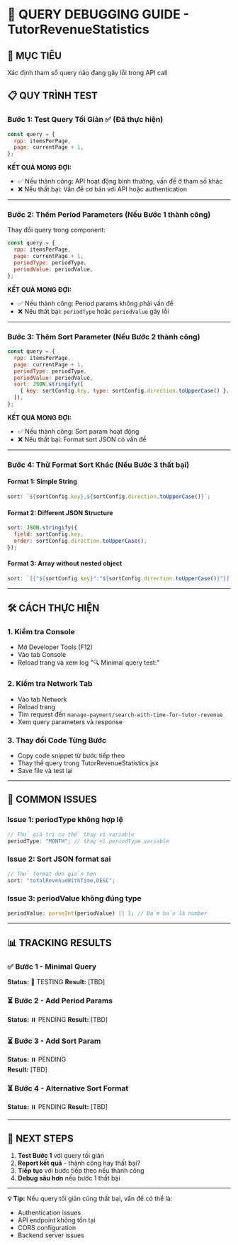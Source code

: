 # 🔧 QUERY DEBUGGING GUIDE - TutorRevenueStatistics

## 🎯 MỤC TIÊU

Xác định tham số query nào đang gây lỗi trong API call

## 📋 QUY TRÌNH TEST

### Bước 1: Test Query Tối Giản ✅ (Đã thực hiện)

```javascript
const query = {
  rpp: itemsPerPage,
  page: currentPage + 1,
};
```

**KẾT QUẢ MONG ĐỢI:**

- ✅ Nếu thành công: API hoạt động bình thường, vấn đề ở tham số khác
- ❌ Nếu thất bại: Vấn đề cơ bản với API hoặc authentication

---

### Bước 2: Thêm Period Parameters (Nếu Bước 1 thành công)

Thay đổi query trong component:

```javascript
const query = {
  rpp: itemsPerPage,
  page: currentPage + 1,
  periodType: periodType,
  periodValue: periodValue,
};
```

**KẾT QUẢ MONG ĐỢI:**

- ✅ Nếu thành công: Period params không phải vấn đề
- ❌ Nếu thất bại: `periodType` hoặc `periodValue` gây lỗi

---

### Bước 3: Thêm Sort Parameter (Nếu Bước 2 thành công)

```javascript
const query = {
  rpp: itemsPerPage,
  page: currentPage + 1,
  periodType: periodType,
  periodValue: periodValue,
  sort: JSON.stringify([
    { key: sortConfig.key, type: sortConfig.direction.toUpperCase() },
  ]),
};
```

**KẾT QUẢ MONG ĐỢI:**

- ✅ Nếu thành công: Sort param hoạt động
- ❌ Nếu thất bại: Format sort JSON có vấn đề

---

### Bước 4: Thử Format Sort Khác (Nếu Bước 3 thất bại)

#### Format 1: Simple String

```javascript
sort: `${sortConfig.key},${sortConfig.direction.toUpperCase()}`;
```

#### Format 2: Different JSON Structure

```javascript
sort: JSON.stringify({
  field: sortConfig.key,
  order: sortConfig.direction.toUpperCase(),
});
```

#### Format 3: Array without nested object

```javascript
sort: `[{"${sortConfig.key}":"${sortConfig.direction.toUpperCase()}"}]`;
```

---

## 🛠️ CÁCH THỰC HIỆN

### 1. Kiểm tra Console

- Mở Developer Tools (F12)
- Vào tab Console
- Reload trang và xem log "🔍 Minimal query test:"

### 2. Kiểm tra Network Tab

- Vào tab Network
- Reload trang
- Tìm request đến `manage-payment/search-with-time-for-tutor-revenue`
- Xem query parameters và response

### 3. Thay đổi Code Từng Bước

- Copy code snippet từ bước tiếp theo
- Thay thế query trong TutorRevenueStatistics.jsx
- Save file và test lại

---

## 🚨 COMMON ISSUES

### Issue 1: periodType không hợp lệ

```javascript
// Thử giá trị cụ thể thay vì variable
periodType: "MONTH"; // thay vì periodType variable
```

### Issue 2: Sort JSON format sai

```javascript
// Thử format đơn giản hơn
sort: "totalRevenueWithTime,DESC";
```

### Issue 3: periodValue không đúng type

```javascript
periodValue: parseInt(periodValue) || 1; // Đảm bảo là number
```

---

## 📊 TRACKING RESULTS

### ✅ Bước 1 - Minimal Query

**Status:** 🧪 TESTING
**Result:** [TBD]

### ⏳ Bước 2 - Add Period Params

**Status:** ⏸️ PENDING
**Result:** [TBD]

### ⏳ Bước 3 - Add Sort Param

**Status:** ⏸️ PENDING  
**Result:** [TBD]

### ⏳ Bước 4 - Alternative Sort Format

**Status:** ⏸️ PENDING
**Result:** [TBD]

---

## 🎯 NEXT STEPS

1. **Test Bước 1** với query tối giản
2. **Report kết quả** - thành công hay thất bại?
3. **Tiếp tục** với bước tiếp theo nếu thành công
4. **Debug sâu hơn** nếu bước 1 thất bại

---

**💡 Tip:** Nếu query tối giản cũng thất bại, vấn đề có thể là:

- Authentication issues
- API endpoint không tồn tại
- CORS configuration
- Backend server issues
